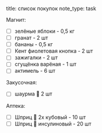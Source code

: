 
title: список покупок 
note_type: task


Магнит:
- [ ] зелёные яблоки - 0,5 кг
- [ ] гранат - 2 шт
- [ ] бананы  - 0,5 кг
- [ ] Кент фиолетовая кнопка - 2 шт
- [ ] зажигалки - 2 шт
- [ ] сгущёнка варёная - 1 шт
- [ ] актимель - 6 шт

Закусочная:
- [ ] шаурма 🌯 2 шт

Аптека:
- [ ] Шприц 💉 2х кубовый - 10 шт
- [ ] Шприц 💉 инсулиновый - 20 шт 